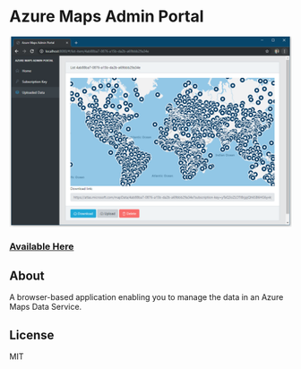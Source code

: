 # Azure Maps Admin Portal

![](screenshot.png)

### [Available Here](https://richorama.github.io/azure-maps-admin-portal)

## About

A browser-based application enabling you to manage the data in an Azure Maps Data Service.

## License

MIT